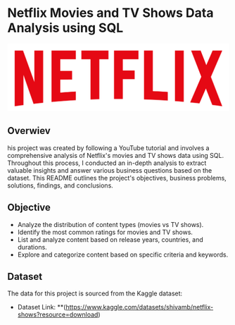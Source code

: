 # Netflix Movies and TV Shows Data Analysis using SQL

![Netflix Logo](logo.png)

## Overwiev
his project was created by following a YouTube tutorial and involves a comprehensive analysis of Netflix's movies and TV shows data using SQL. Throughout this process, I conducted an in-depth analysis to extract valuable insights and answer various business questions based on the dataset. This README outlines the project's objectives, business problems, solutions, findings, and conclusions.

## Objective
- Analyze the distribution of content types (movies vs TV shows).
- Identify the most common ratings for movies and TV shows.
- List and analyze content based on release years, countries, and durations.
- Explore and categorize content based on specific criteria and keywords.

## Dataset
The data for this project is sourced from the Kaggle dataset:
- Dataset Link: **(https://www.kaggle.com/datasets/shivamb/netflix-shows?resource=download)
